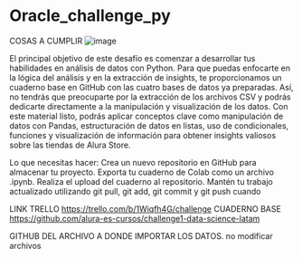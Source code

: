 # Oracle_challenge_py

COSAS A CUMPLIR
![image](https://github.com/user-attachments/assets/6b6bb719-26aa-46e4-b847-bc42f07a8ff7)

El principal objetivo de este desafío es comenzar a desarrollar tus habilidades en análisis de datos con Python. Para que puedas enfocarte en la lógica del análisis y en la extracción de insights, te proporcionamos un cuaderno base en GitHub con las cuatro bases de datos ya preparadas. Así, no tendrás que preocuparte por la extracción de los archivos CSV y podrás dedicarte directamente a la manipulación y visualización de los datos.
Con este material listo, podrás aplicar conceptos clave como manipulación de datos con Pandas, estructuración de datos en listas, uso de condicionales, funciones y visualización de información para obtener insights valiosos sobre las tiendas de Alura Store.

Lo que necesitas hacer:
Crea un nuevo repositorio en GitHub para almacenar tu proyecto.
Exporta tu cuaderno de Colab como un archivo .ipynb.
Realiza el upload del cuaderno al repositorio.
Mantén tu trabajo actualizado utilizando git pull, git add, git commit y git push cuando

LINK TRELLO
https://trello.com/b/1Wiqfh4G/challenge
CUADERNO BASE
https://github.com/alura-es-cursos/challenge1-data-science-latam

GITHUB DEL ARCHIVO A DONDE IMPORTAR LOS DATOS. no modificar archivos
